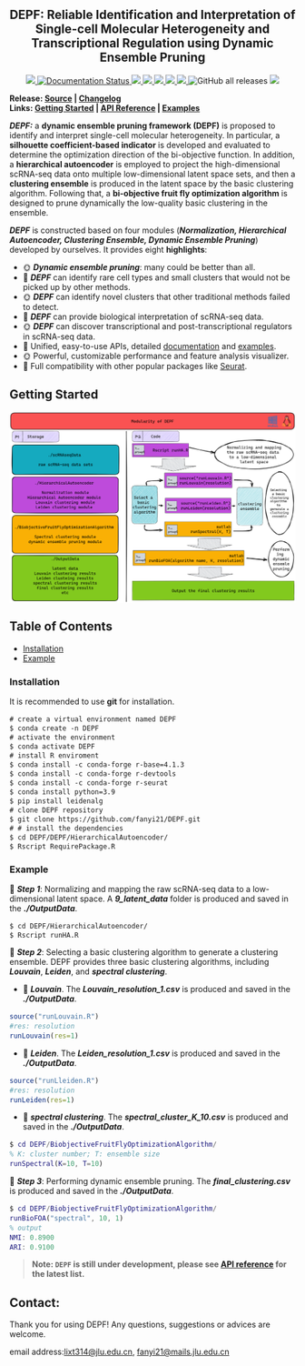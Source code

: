 <h2 align="center">
DEPF: Reliable Identification and Interpretation of Single-cell Molecular Heterogeneity and Transcriptional Regulation using Dynamic Ensemble Pruning
</h2>

<p align="center">
  <a href="https://github.com/fanyi21/DEPF">
    <img src="https://img.shields.io/badge/DEPF-R&MATLAB&Cpp-orange">
  </a>
  <a href='https://rbp-package.readthedocs.io/en/latest/?badge=latest'>
    <img src='https://readthedocs.org/projects/rbp-package/badge/?version=latest' alt='Documentation Status' />
  </a>
  <a href="https://github.com/fanyi21/DEPF/stargazers">
    <img src="https://img.shields.io/github/stars/fanyi21/DEPF">
  </a>
  <a href="https://github.com/fanyi21/DEPF/network/members">
    <img src="https://img.shields.io/github/forks/fanyi21/DEPF">
  </a>
  <a href="https://github.com/fanyi21/DEPF/issues">
    <img src="https://img.shields.io/github/issues/fanyi21/DEPF">
  </a>
  <a href="https://github.com/fanyi21/DEPF/blob/main/LICENSE">
    <img src="https://img.shields.io/github/license/fanyi21/DEPF">
  </a>
  <a href="https://github.com/fanyi21/DEPF/graphs/traffic">
    <img src="https://visitor-badge.glitch.me/badge?page_id=fanyi21.DEPF">
  </a>
  <img alt="GitHub all releases" src="https://img.shields.io/github/downloads/no-banana/PyRBP/total">
  <!-- ALL-CONTRIBUTORS-BADGE:START - Do not remove or modify this section -->
<a href="https://github.com/fanyi21/DEPF#contributors-"><img src="https://img.shields.io/badge/all_contributors-7-orange.svg"></a>
<!-- ALL-CONTRIBUTORS-BADGE:END -->
</p>


**Release: 
  <a href="https://github.com/fanyi21/DEPF/tree/main/DEPF">Source</a> |
  <a href=""> Changelog </a>  
  Links:
  <a href="https://github.com/fanyi21/DEPF#Modularity of DEPF">Getting Started</a> |
  <a href="https://rbp-package.readthedocs.io/">API Reference</a> |
  <a href="https://rbp-package.readthedocs.io/en/latest/basic_usage.html">Examples</a>**
  



***DEPF:*** a **dynamic ensemble pruning framework (DEPF)** is proposed to identify and interpret single-cell molecular heterogeneity. In particular, a **silhouette coefficient-based indicator** is developed and evaluated to determine the optimization direction of the bi-objective function. In addition, a **hierarchical autoencoder** is employed to project the high-dimensional scRNA-seq data onto multiple low-dimensional latent space sets, and then a **clustering ensemble** is produced in the latent space by the basic clustering algorithm. Following that, a **bi-objective fruit fly optimization algorithm** is designed to prune dynamically the low-quality basic clustering in the ensemble. 

***DEPF*** is constructed based on four modules (***Normalization, Hierarchical Autoencoder, Clustering Ensemble,  Dynamic Ensemble Pruning***) developed by ourselves. It provides eight **highlights**:
- &#x1F31E; ***Dynamic ensemble pruning***: many could be better than all.
- &#x1F34E; ***DEPF*** can identify rare cell types and small clusters that would not be picked up by other methods.
- &#x1F31E; ***DEPF*** can identify novel clusters that other traditional methods failed to detect.
- &#x1F34E; ***DEPF*** can provide biological interpretation of scRNA-seq data.
- &#x1F31E; ***DEPF*** can discover transcriptional and post-transcriptional regulators in scRNA-seq data.
- &#x1F34E; Unified, easy-to-use APIs, detailed [documentation](https://rbp-package.readthedocs.io/) and [examples](https://rbp-package.readthedocs.io/en/latest/basic_usage.html).
- &#x1F31E; Powerful, customizable performance and feature analysis visualizer.
- &#x1F34E; Full compatibility with other popular packages like [Seurat](https://satijalab.org/seurat/).

## Getting Started
<img src="https://github.com/fanyi21/DEPF/blob/main/ModularityOfDEPF.png" alt = "DEPF" style="zoom:100%" align = center />

## Table of Contents

- [Installation](#installation)
- [Example](#Example)

### Installation
It is recommended to use **git** for installation.  
```shell
# create a virtual environment named DEPF
$ conda create -n DEPF    
# activate the environment       
$ conda activate DEPF   
# install R enviroment
$ conda install -c conda-forge r-base=4.1.3
$ conda install -c conda-forge r-devtools
$ conda install -c conda-forge r-seurat
$ conda install python=3.9
$ pip install leidenalg
# clone DEPF repository                  
$ git clone https://github.com/fanyi21/DEPF.git
# # install the dependencies
$ cd DEPF/DEPF/HierarchicalAutoencoder/
$ Rscript RequirePackage.R
```
### Example
 &#x1F341; ***Step 1***: Normalizing and mapping the raw scRNA-seq data to a low-dimensional latent space. A ***9_latent_data*** folder is produced and saved in the ***./OutputData***.
```shell
$ cd DEPF/HierarchicalAutoencoder/
$ Rscript runHA.R
```
&#x1F341; ***Step 2***: Selecting a basic clustering algorithm to generate a clustering ensemble. DEPF provides three basic clustering algorithms, including ***Louvain***, ***Leiden***, and ***spectral clustering***.
- &#x1F346; ***Louvain***. The ***Louvain_resolution_1.csv*** is produced and saved in the ***./OutputData***.
```r
source("runLouvain.R")
#res: resolution
runLouvain(res=1) 
```
- &#x1F346; ***Leiden***. The ***Leiden_resolution_1.csv*** is produced and saved in the ***./OutputData***.
```r
source("runLleiden.R")
#res: resolution
runLeiden(res=1) 
```
- &#x1F346; ***spectral clustering***. The ***spectral_cluster_K_10.csv*** is produced and saved in the ***./OutputData***.
```matlab
$ cd DEPF/BiobjectiveFruitFlyOptimizationAlgorithm/
% K: cluster number; T: ensemble size
runSpectral(K=10, T=10) 
```
&#x1F341; ***Step 3***: Performing dynamic ensemble pruning. The ***final_clustering.csv*** is produced and saved in the ***./OutputData***.
```matlab
$ cd DEPF/BiobjectiveFruitFlyOptimizationAlgorithm/
runBioFOA("spectral", 10, 1)
% output
NMI: 0.8900
ARI: 0.9100
```
> **Note: `DEPF` is still under development, please see [API reference](https://rbp-package.readthedocs.io/en/latest/index.html) for the latest list.**

## Contact:
Thank you for using DEPF! Any questions, suggestions or advices are welcome.

email address:[lixt314@jlu.edu.cn](lixt314@jlu.edu.cn), [fanyi21@mails.jlu.edu.cn](fanyi21@mails.jlu.edu.cn)

